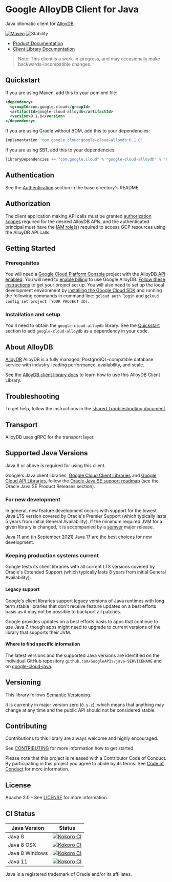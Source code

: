 # Google AlloyDB Client for Java

Java idiomatic client for [AlloyDB][product-docs].

[![Maven][maven-version-image]][maven-version-link]
![Stability][stability-image]

- [Product Documentation][product-docs]
- [Client Library Documentation][javadocs]

> Note: This client is a work-in-progress, and may occasionally
> make backwards-incompatible changes.


## Quickstart


If you are using Maven, add this to your pom.xml file:

<!-- {x-version-update-start:google-cloud-alloydb:released} -->

```xml
<dependency>
  <groupId>com.google.cloud</groupId>
  <artifactId>google-cloud-alloydb</artifactId>
  <version>0.1.0</version>
</dependency>
```

If you are using Gradle without BOM, add this to your dependencies:

```Groovy
implementation 'com.google.cloud:google-cloud-alloydb:0.1.0'
```

If you are using SBT, add this to your dependencies:

```Scala
libraryDependencies += "com.google.cloud" % "google-cloud-alloydb" % "0.1.0"
```
<!-- {x-version-update-end} -->

## Authentication

See the [Authentication][authentication] section in the base directory's README.

## Authorization

The client application making API calls must be granted [authorization scopes][auth-scopes] required for the desired AlloyDB APIs, and the authenticated principal must have the [IAM role(s)][predefined-iam-roles] required to access GCP resources using the AlloyDB API calls.

## Getting Started

### Prerequisites

You will need a [Google Cloud Platform Console][developer-console] project with the AlloyDB [API enabled][enable-api].
You will need to [enable billing][enable-billing] to use Google AlloyDB.
[Follow these instructions][create-project] to get your project set up. You will also need to set up the local development environment by
[installing the Google Cloud SDK][cloud-sdk] and running the following commands in command line:
`gcloud auth login` and `gcloud config set project [YOUR PROJECT ID]`.

### Installation and setup

You'll need to obtain the `google-cloud-alloydb` library.  See the [Quickstart](#quickstart) section
to add `google-cloud-alloydb` as a dependency in your code.

## About AlloyDB


[AlloyDB][product-docs] AlloyDB is a fully managed, PostgreSQL-compatible database service with industry-leading performance, availability, and scale.

See the [AlloyDB client library docs][javadocs] to learn how to
use this AlloyDB Client Library.






## Troubleshooting

To get help, follow the instructions in the [shared Troubleshooting document][troubleshooting].

## Transport

AlloyDB uses gRPC for the transport layer.

## Supported Java Versions

Java 8 or above is required for using this client.

Google's Java client libraries,
[Google Cloud Client Libraries][cloudlibs]
and
[Google Cloud API Libraries][apilibs],
follow the
[Oracle Java SE support roadmap][oracle]
(see the Oracle Java SE Product Releases section).

### For new development

In general, new feature development occurs with support for the lowest Java
LTS version covered by  Oracle's Premier Support (which typically lasts 5 years
from initial General Availability). If the minimum required JVM for a given
library is changed, it is accompanied by a [semver][semver] major release.

Java 11 and (in September 2021) Java 17 are the best choices for new
development.

### Keeping production systems current

Google tests its client libraries with all current LTS versions covered by
Oracle's Extended Support (which typically lasts 8 years from initial
General Availability).

#### Legacy support

Google's client libraries support legacy versions of Java runtimes with long
term stable libraries that don't receive feature updates on a best efforts basis
as it may not be possible to backport all patches.

Google provides updates on a best efforts basis to apps that continue to use
Java 7, though apps might need to upgrade to current versions of the library
that supports their JVM.

#### Where to find specific information

The latest versions and the supported Java versions are identified on
the individual GitHub repository `github.com/GoogleAPIs/java-SERVICENAME`
and on [google-cloud-java][g-c-j].

## Versioning


This library follows [Semantic Versioning](http://semver.org/).


It is currently in major version zero (``0.y.z``), which means that anything may change at any time
and the public API should not be considered stable.


## Contributing


Contributions to this library are always welcome and highly encouraged.

See [CONTRIBUTING][contributing] for more information how to get started.

Please note that this project is released with a Contributor Code of Conduct. By participating in
this project you agree to abide by its terms. See [Code of Conduct][code-of-conduct] for more
information.


## License

Apache 2.0 - See [LICENSE][license] for more information.

## CI Status

Java Version | Status
------------ | ------
Java 8 | [![Kokoro CI][kokoro-badge-image-2]][kokoro-badge-link-2]
Java 8 OSX | [![Kokoro CI][kokoro-badge-image-3]][kokoro-badge-link-3]
Java 8 Windows | [![Kokoro CI][kokoro-badge-image-4]][kokoro-badge-link-4]
Java 11 | [![Kokoro CI][kokoro-badge-image-5]][kokoro-badge-link-5]

Java is a registered trademark of Oracle and/or its affiliates.

[product-docs]: https://cloud.google.com/alloydb/
[javadocs]: https://cloud.google.com/java/docs/reference/google-cloud-alloydb/latest/overview
[kokoro-badge-image-1]: http://storage.googleapis.com/cloud-devrel-public/java/badges/java-alloydb/java7.svg
[kokoro-badge-link-1]: http://storage.googleapis.com/cloud-devrel-public/java/badges/java-alloydb/java7.html
[kokoro-badge-image-2]: http://storage.googleapis.com/cloud-devrel-public/java/badges/java-alloydb/java8.svg
[kokoro-badge-link-2]: http://storage.googleapis.com/cloud-devrel-public/java/badges/java-alloydb/java8.html
[kokoro-badge-image-3]: http://storage.googleapis.com/cloud-devrel-public/java/badges/java-alloydb/java8-osx.svg
[kokoro-badge-link-3]: http://storage.googleapis.com/cloud-devrel-public/java/badges/java-alloydb/java8-osx.html
[kokoro-badge-image-4]: http://storage.googleapis.com/cloud-devrel-public/java/badges/java-alloydb/java8-win.svg
[kokoro-badge-link-4]: http://storage.googleapis.com/cloud-devrel-public/java/badges/java-alloydb/java8-win.html
[kokoro-badge-image-5]: http://storage.googleapis.com/cloud-devrel-public/java/badges/java-alloydb/java11.svg
[kokoro-badge-link-5]: http://storage.googleapis.com/cloud-devrel-public/java/badges/java-alloydb/java11.html
[stability-image]: https://img.shields.io/badge/stability-preview-yellow
[maven-version-image]: https://img.shields.io/maven-central/v/com.google.cloud/google-cloud-alloydb.svg
[maven-version-link]: https://search.maven.org/search?q=g:com.google.cloud%20AND%20a:google-cloud-alloydb&core=gav
[authentication]: https://github.com/googleapis/google-cloud-java#authentication
[auth-scopes]: https://developers.google.com/identity/protocols/oauth2/scopes
[predefined-iam-roles]: https://cloud.google.com/iam/docs/understanding-roles#predefined_roles
[iam-policy]: https://cloud.google.com/iam/docs/overview#cloud-iam-policy
[developer-console]: https://console.developers.google.com/
[create-project]: https://cloud.google.com/resource-manager/docs/creating-managing-projects
[cloud-sdk]: https://cloud.google.com/sdk/
[troubleshooting]: https://github.com/googleapis/google-cloud-common/blob/main/troubleshooting/readme.md#troubleshooting
[contributing]: https://github.com/googleapis/java-alloydb/blob/main/CONTRIBUTING.md
[code-of-conduct]: https://github.com/googleapis/java-alloydb/blob/main/CODE_OF_CONDUCT.md#contributor-code-of-conduct
[license]: https://github.com/googleapis/java-alloydb/blob/main/LICENSE
[enable-billing]: https://cloud.google.com/apis/docs/getting-started#enabling_billing
[enable-api]: https://console.cloud.google.com/flows/enableapi?apiid=alloydb.googleapis.com
[libraries-bom]: https://github.com/GoogleCloudPlatform/cloud-opensource-java/wiki/The-Google-Cloud-Platform-Libraries-BOM
[shell_img]: https://gstatic.com/cloudssh/images/open-btn.png

[semver]: https://semver.org/
[cloudlibs]: https://cloud.google.com/apis/docs/client-libraries-explained
[apilibs]: https://cloud.google.com/apis/docs/client-libraries-explained#google_api_client_libraries
[oracle]: https://www.oracle.com/java/technologies/java-se-support-roadmap.html
[g-c-j]: http://github.com/googleapis/google-cloud-java

